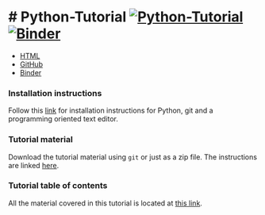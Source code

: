 # # Python-Tutorial [![Python-Tutorial](https://img.shields.io/badge/python-tutorial-blue.svg)](http://kdheepak.github.io/Python-Tutorial) [![Binder](https://mybinder.org/badge_logo.svg)](https://beta.mybinder.org/v2/gh/kdheepak/Python-Tutorial/master?urlpath=lab)

- [HTML](https://kdheepak.github.io/Python-Tutorial)
- [GitHub](https://github.com/kdheepak/Python-Tutorial)
- [Binder](https://beta.mybinder.org/v2/gh/kdheepak/Python-Tutorial/master?urlpath=lab)

### Installation instructions

Follow this [link](./1-01-setup/README.md) for installation instructions for Python, git and a programming oriented text editor.

### Tutorial material

Download the tutorial material using `git` or just as a zip file. The instructions are linked [here](./1-02-tutorial-material/README.md).

### Tutorial table of contents

All the material covered in this tutorial is located at [this link](./2-02-jupyter-notebooks/README.md).

